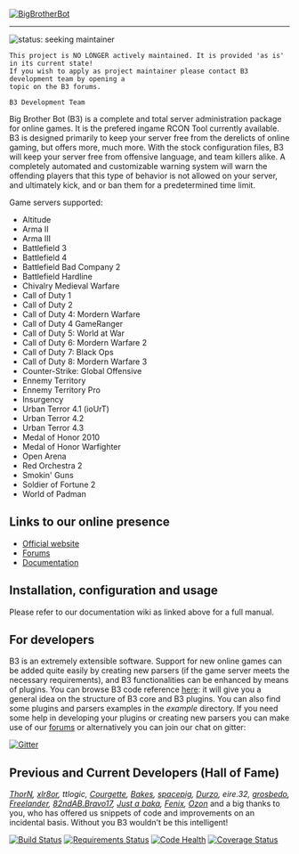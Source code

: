 [![BigBrotherBot](http://www.bigbrotherbot.net/images/b3-logo-light-text.png)](http://forum.bigbrotherbot.net/)

**********

![status: seeking maintainer](https://img.shields.io/badge/status-seeking%20maintainer-yellow.svg)

```
This project is NO LONGER actively maintained. It is provided 'as is' in its current state! 
If you wish to apply as project maintainer please contact B3 development team by opening a 
topic on the B3 forums.

B3 Development Team
```

Big Brother Bot (B3) is a complete and total server administration package for online games. It is the prefered ingame
RCON Tool currently available. B3 is designed primarily to keep your server free from the derelicts of online gaming,
but offers more, much more. With the stock configuration files, B3 will keep your server free from offensive language,
and team killers alike. A completely automated and customizable warning system will warn the offending players that this
type of behavior is not allowed on your server, and ultimately kick, and or ban them for a predetermined time limit.

Game servers supported: 

- Altitude
- Arma II
- Arma III
- Battlefield 3
- Battlefield 4
- Battlefield Bad Company 2
- Battlefield Hardline
- Chivalry Medieval Warfare
- Call of Duty 1
- Call of Duty 2
- Call of Duty 4: Mordern Warfare
- Call of Duty 4 GameRanger
- Call of Duty 5: World at War
- Call of Duty 6: Mordern Warfare 2
- Call of Duty 7: Black Ops
- Call of Duty 8: Mordern Warfare 3
- Counter-Strike: Global Offensive
- Ennemy Territory
- Ennemy Territory Pro
- Insurgency
- Urban Terror 4.1 (ioUrT)
- Urban Terror 4.2
- Urban Terror 4.3
- Medal of Honor 2010
- Medal of Honor Warfighter
- Open Arena
- Red Orchestra 2
- Smokin' Guns
- Soldier of Fortune 2
- World of Padman

## Links to our online presence

* [Official website](http://www.bigbrotherbot.net)
* [Forums](http://forum.bigbrotherbot.net)
* [Documentation](http://wiki.bigbrotherbot.net/)


## Installation, configuration and usage

Please refer to our documentation wiki as linked above for a full manual.


## For developers

B3 is an extremely extensible software. Support for new online games can be added quite easily by creating new parsers
(if the game server meets the necessary requirements), and B3 functionalities can be enhanced by means of plugins. You 
can browse B3 code reference [here](http://doc.bigbrotherbot.net/): it will give you a general idea on the structure of B3 
core and B3 plugins. You can also find some plugins and parsers examples in the _example_ directory. If you need some 
help in developing your plugins or creating new parsers you can make use of our  [forums](http://forum.bigbrotherbot.net) 
or alternatively you can join our chat on gitter:

[![Gitter](https://badges.gitter.im/Join%20Chat.svg)](https://gitter.im/BigBrotherBot/big-brother-bot?utm_source=badge&utm_medium=badge&utm_campaign=pr-badge)


## Previous and Current Developers (Hall of Fame)

_[ThorN], [xlr8or], ttlogic, [Courgette], [Bakes], [spacepig], [Durzo], eire.32, [grosbedo], [Freelander], [82ndAB.Bravo17], 
[Just a baka], [Fenix], [Ozon]_ and a big thanks to you, who has offered us snippets of code and improvements on an 
incidental basis. Without you B3 wouldn't be this intelligent!

[![Build Status](https://travis-ci.org/BigBrotherBot/big-brother-bot.svg?branch=master)](https://travis-ci.org/BigBrotherBot/big-brother-bot) 
[![Requirements Status](https://requires.io/github/BigBrotherBot/big-brother-bot/requirements.svg?branch=master)](https://requires.io/github/BigBrotherBot/big-brother-bot/requirements/?branch=master)
[![Code Health](https://landscape.io/github/BigBrotherBot/big-brother-bot/master/landscape.svg?style=flat)](https://landscape.io/github/BigBrotherBot/big-brother-bot/master)
[![Coverage Status](https://coveralls.io/repos/BigBrotherBot/big-brother-bot/badge.svg?branch=master)](https://coveralls.io/r/BigBrotherBot/big-brother-bot?branch=master)

[ThorN]: https://github.com/six8
[xlr8or]: https://github.com/markweirath
[Courgette]: https://github.com/thomasleveil
[Bakes]: https://github.com/j-baker
[spacepig]: https://github.com/spacepig
[Durzo]: https://github.com/durzo
[grosbedo]: https://github.com/grosbedo
[Freelander]: https://github.com/ozguruysal
[82ndAB.Bravo17]: https://github.com/82ndab-Bravo17
[Just a baka]: https://github.com/justabaka
[Fenix]: https://github.com/danielepantaleone
[Ozon]: https://github.com/ozon
